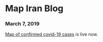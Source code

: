 # Map Iran Blog 

### March 7, 2019
[Map of confirmed covid-19 cases](http://www.mapiran.org/covid-19/) is live now.  

